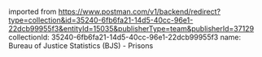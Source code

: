 imported from https://www.postman.com/v1/backend/redirect?type=collection&id=35240-6fb6fa21-14d5-40cc-96e1-22dcb99955f3&entityId=15035&publisherType=team&publisherId=37129
collectionId: 35240-6fb6fa21-14d5-40cc-96e1-22dcb99955f3
name: Bureau of Justice Statistics (BJS) -
                                    Prisons